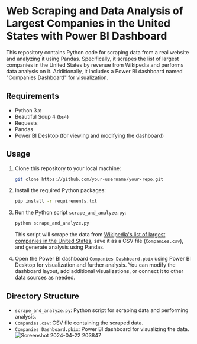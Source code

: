 # Web Scraping and Data Analysis of Largest Companies in the United States with Power BI Dashboard

This repository contains Python code for scraping data from a real website and analyzing it using Pandas. Specifically, it scrapes the list of largest companies in the United States by revenue from Wikipedia and performs data analysis on it. Additionally, it includes a Power BI dashboard named "Companies Dashboard" for visualization.

## Requirements

- Python 3.x
- Beautiful Soup 4 (`bs4`)
- Requests
- Pandas
- Power BI Desktop (for viewing and modifying the dashboard)

## Usage

1. Clone this repository to your local machine:

    ```bash
    git clone https://github.com/your-username/your-repo.git
    ```

2. Install the required Python packages:

    ```bash
    pip install -r requirements.txt
    ```

3. Run the Python script `scrape_and_analyze.py`:

    ```bash
    python scrape_and_analyze.py
    ```

    This script will scrape the data from [Wikipedia's list of largest companies in the United States](https://en.wikipedia.org/wiki/List_of_largest_companies_in_the_United_States_by_revenue), save it as a CSV file (`Companies.csv`), and generate analysis using Pandas.

4. Open the Power BI dashboard `Companies Dashboard.pbix` using Power BI Desktop for visualization and further analysis. You can modify the dashboard layout, add additional visualizations, or connect it to other data sources as needed.

## Directory Structure

- `scrape_and_analyze.py`: Python script for scraping data and performing analysis.
- `Companies.csv`: CSV file containing the scraped data.
- `Companies Dashboard.pbix`: Power BI dashboard for visualizing the data.
![Screenshot 2024-04-22 203847](https://github.com/NigarAliyeva1/Companies-Dashboard/assets/112957859/ad49b8f3-cbef-48d1-acc7-0daf91dc4581)
